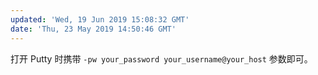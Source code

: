 ```yaml
---
updated: 'Wed, 19 Jun 2019 15:08:32 GMT'
date: 'Thu, 23 May 2019 14:50:46 GMT'
---
```


打开 Putty 时携带 `-pw your_password your_username@your_host` 参数即可。
